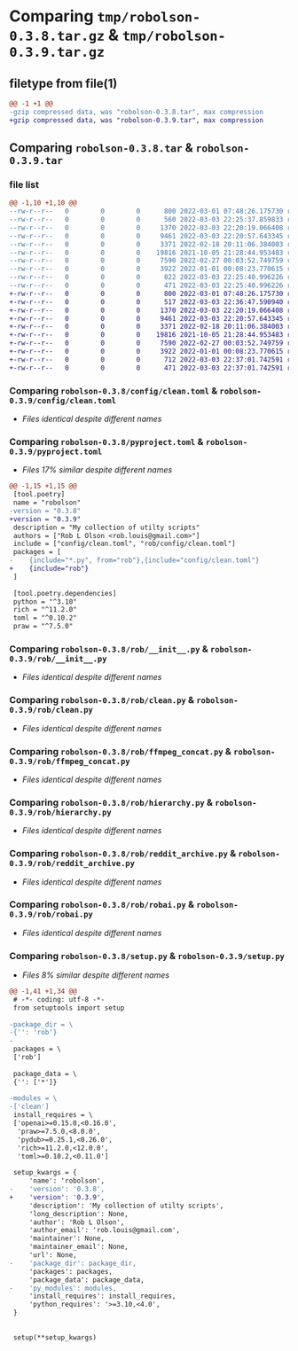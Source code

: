 # Comparing `tmp/robolson-0.3.8.tar.gz` & `tmp/robolson-0.3.9.tar.gz`

## filetype from file(1)

```diff
@@ -1 +1 @@
-gzip compressed data, was "robolson-0.3.8.tar", max compression
+gzip compressed data, was "robolson-0.3.9.tar", max compression
```

## Comparing `robolson-0.3.8.tar` & `robolson-0.3.9.tar`

### file list

```diff
@@ -1,10 +1,10 @@
--rw-r--r--   0        0        0      800 2022-03-01 07:48:26.175730 robolson-0.3.8/config/clean.toml
--rw-r--r--   0        0        0      560 2022-03-03 22:25:37.859833 robolson-0.3.8/pyproject.toml
--rw-r--r--   0        0        0     1370 2022-03-03 22:20:19.066408 robolson-0.3.8/rob/__init__.py
--rw-r--r--   0        0        0     9461 2022-03-03 22:20:57.643345 robolson-0.3.8/rob/clean.py
--rw-r--r--   0        0        0     3371 2022-02-18 20:11:06.384003 robolson-0.3.8/rob/ffmpeg_concat.py
--rw-r--r--   0        0        0    19816 2021-10-05 21:28:44.953483 robolson-0.3.8/rob/hierarchy.py
--rw-r--r--   0        0        0     7590 2022-02-27 00:03:52.749759 robolson-0.3.8/rob/reddit_archive.py
--rw-r--r--   0        0        0     3922 2022-01-01 00:08:23.770615 robolson-0.3.8/rob/robai.py
--rw-r--r--   0        0        0      822 2022-03-03 22:25:40.996226 robolson-0.3.8/setup.py
--rw-r--r--   0        0        0      471 2022-03-03 22:25:40.996226 robolson-0.3.8/PKG-INFO
+-rw-r--r--   0        0        0      800 2022-03-01 07:48:26.175730 robolson-0.3.9/config/clean.toml
+-rw-r--r--   0        0        0      517 2022-03-03 22:36:47.590940 robolson-0.3.9/pyproject.toml
+-rw-r--r--   0        0        0     1370 2022-03-03 22:20:19.066408 robolson-0.3.9/rob/__init__.py
+-rw-r--r--   0        0        0     9461 2022-03-03 22:20:57.643345 robolson-0.3.9/rob/clean.py
+-rw-r--r--   0        0        0     3371 2022-02-18 20:11:06.384003 robolson-0.3.9/rob/ffmpeg_concat.py
+-rw-r--r--   0        0        0    19816 2021-10-05 21:28:44.953483 robolson-0.3.9/rob/hierarchy.py
+-rw-r--r--   0        0        0     7590 2022-02-27 00:03:52.749759 robolson-0.3.9/rob/reddit_archive.py
+-rw-r--r--   0        0        0     3922 2022-01-01 00:08:23.770615 robolson-0.3.9/rob/robai.py
+-rw-r--r--   0        0        0      712 2022-03-03 22:37:01.742591 robolson-0.3.9/setup.py
+-rw-r--r--   0        0        0      471 2022-03-03 22:37:01.742591 robolson-0.3.9/PKG-INFO
```

### Comparing `robolson-0.3.8/config/clean.toml` & `robolson-0.3.9/config/clean.toml`

 * *Files identical despite different names*

### Comparing `robolson-0.3.8/pyproject.toml` & `robolson-0.3.9/pyproject.toml`

 * *Files 17% similar despite different names*

```diff
@@ -1,15 +1,15 @@
 [tool.poetry]
 name = "robolson"
-version = "0.3.8"
+version = "0.3.9"
 description = "My collection of utilty scripts"
 authors = ["Rob L Olson <rob.louis@gmail.com>"]
 include = ["config/clean.toml", "rob/config/clean.toml"]
 packages = [
-    {include="*.py", from="rob"},{include="config/clean.toml"}
+    {include="rob"}
 ]
 
 [tool.poetry.dependencies]
 python = "^3.10"
 rich = "^11.2.0"
 toml = "^0.10.2"
 praw = "^7.5.0"
```

### Comparing `robolson-0.3.8/rob/__init__.py` & `robolson-0.3.9/rob/__init__.py`

 * *Files identical despite different names*

### Comparing `robolson-0.3.8/rob/clean.py` & `robolson-0.3.9/rob/clean.py`

 * *Files identical despite different names*

### Comparing `robolson-0.3.8/rob/ffmpeg_concat.py` & `robolson-0.3.9/rob/ffmpeg_concat.py`

 * *Files identical despite different names*

### Comparing `robolson-0.3.8/rob/hierarchy.py` & `robolson-0.3.9/rob/hierarchy.py`

 * *Files identical despite different names*

### Comparing `robolson-0.3.8/rob/reddit_archive.py` & `robolson-0.3.9/rob/reddit_archive.py`

 * *Files identical despite different names*

### Comparing `robolson-0.3.8/rob/robai.py` & `robolson-0.3.9/rob/robai.py`

 * *Files identical despite different names*

### Comparing `robolson-0.3.8/setup.py` & `robolson-0.3.9/setup.py`

 * *Files 8% similar despite different names*

```diff
@@ -1,41 +1,34 @@
 # -*- coding: utf-8 -*-
 from setuptools import setup
 
-package_dir = \
-{'': 'rob'}
-
 packages = \
 ['rob']
 
 package_data = \
 {'': ['*']}
 
-modules = \
-['clean']
 install_requires = \
 ['openai>=0.15.0,<0.16.0',
  'praw>=7.5.0,<8.0.0',
  'pydub>=0.25.1,<0.26.0',
  'rich>=11.2.0,<12.0.0',
  'toml>=0.10.2,<0.11.0']
 
 setup_kwargs = {
     'name': 'robolson',
-    'version': '0.3.8',
+    'version': '0.3.9',
     'description': 'My collection of utilty scripts',
     'long_description': None,
     'author': 'Rob L Olson',
     'author_email': 'rob.louis@gmail.com',
     'maintainer': None,
     'maintainer_email': None,
     'url': None,
-    'package_dir': package_dir,
     'packages': packages,
     'package_data': package_data,
-    'py_modules': modules,
     'install_requires': install_requires,
     'python_requires': '>=3.10,<4.0',
 }
 
 
 setup(**setup_kwargs)
```

